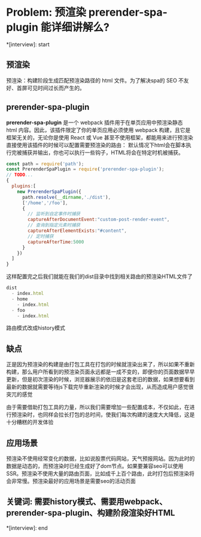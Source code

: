 # Problem: 预渲染 prerender-spa-plugin 能详细讲解么?

*[interview]: start
## 预渲染
预渲染：构建阶段生成匹配预渲染路径的 html 文件。为了解决spa的 SEO 不友好、首屏可见时间过长而产生的。

## prerender-spa-plugin
**prerender-spa-plugin** 是一个 webpack 插件用于在单页应用中预渲染静态 html 内容。因此，该插件限定了你的单页应用必须使用 webpack 构建，且它是框架无关的，无论你是使用 React 或 Vue 甚至不使用框架，都能用来进行预渲染
直接使用该插件的时候可以配置需要预渲染的路由：
默认情况下html会在脚本执行完被捕获并输出，你也可以执行一些钩子，HTML将会在特定时机被捕获。
```js
const path = require('path');
const PrerenderSpaPlugin = require('prerender-spa-plugin');
// TODO...
{
  plugins:[
    new PrerenderSpaPlugin({
      path.resolve(__dirname,'./dist'),
      ['/home','/foo'],
      {
        // 监听到自定事件时捕获
        captureAfterDocumentEvent:"custom-post-render-event",
        // 查询到指定元素时捕获
        captureAfterElementExists:"#content",
        // 定时捕获
        captureAfterTime:5000
      }
    })
  ]
}
```
这样配置完之后我们就能在我们的dist目录中找到相关路由的预渲染HTML文件了
```js
dist
  - index.html
  - home
    - index.html
  - foo
    - index.html
```
路由模式改成history模式

## 缺点
正是因为预渲染的构建是由打包工具在打包的时候就渲染出来了，所以如果不重新构建，那么用户所看到的预渲染页面永远都是一成不变的，即便你的页面数据早早更新，但是初次渲染的时候，浏览器展示的依旧是这套老旧的数据，如果想要看到最新的数据就需要等待js下载完毕重新渲染的时候才会出现，从而造成用户感觉很突兀的感觉

由于需要借助打包工具的力量，所以我们需要增加一些配置成本，不仅如此，在进行预渲染时，也同样会拉长打包的总时间，使我们每次构建的速度大大降低，这是十分糟糕的开发体验

## 应用场景
预渲染不使用经常变化的数据，比如说股票代码网站，天气预报网站。因为此时的数据是动态的，而预渲染时已经生成好了dom节点。如果要兼容seo可以使用SSR。预渲染不使用大量的路由页面，比如成千上百个路由，此时打包后预渲染将会非常慢。预渲染最好的应用场景是需要seo的活动页面

## 关键词: 需要history模式、需要用webpack、prerender-spa-plugin、构建阶段渲染好HTML
*[interview]: end
